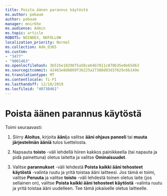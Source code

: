 ```yaml
---
title: Poista äänen parannus käytöstä
ms.author: pebaum
author: pebaum
manager: mnirkhe
ms.audience: Admin
ms.topic: article
ROBOTS: NOINDEX, NOFOLLOW
localization_priority: Normal
ms.collection: Adm_O365
ms.custom:
- "3477"
- "9001463"
ms.openlocfilehash: 3b515e18296f5a50ce64b7811c870b35e0e65d63
ms.sourcegitcommit: 42463e8d8869f36225a27388d83d37629c6b149e
ms.translationtype: MT
ms.contentlocale: fi-FI
ms.lasthandoff: 12/18/2019
ms.locfileid: "40738461"
---
```

# <a name="turn-off-audio-enhancement"></a>Poista äänen parannus käytöstä

Toimi seuraavasti:

1. Siirry **Aloitus**, kirjoita **ääni**ja valitse **ääni ohjaus paneeli** tai **muuta järjestelmän ääniä** tulos luettelosta.

2. Napsauta **toisto** -väli lehdellä hiiren kakkos painikkeella (tai napauta ja pidä painettuna) oletus laitetta ja valitse **Ominaisuudet**.

3. Valitse **parannukset** -väli lehdestä **Poista kaikki ääni tehosteet käytöstä** -valinta ruutu ja yritä toistaa ääni laitteesi. Jos tämä ei toimi, valitse **Peruuta** ja valitse **toisto** -väli lehdestä toinen oletus laite (jos sellainen on), valitse **Poista kaikki ääni tehosteet käytöstä** -valinta ruutu ja yritä toistaa ääni uudelleen. Tee tämä jokaiselle oletus laitteelle.
